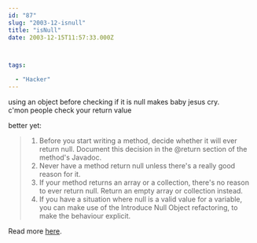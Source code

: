 ```yaml
---
id: "87"
slug: "2003-12-isnull"
title: "isNull"
date: 2003-12-15T11:57:33.000Z



tags:

  - "Hacker"
---
```

<div class="sqs-html-content">
  <p>using an object before checking if it is null makes baby jesus cry.<br />c'mon people check your return value</p>
<p>better yet:</p>
<blockquote cite="http://fishbowl.pastiche.org/2003/01/10/nullpointerexception"><ol>
<li>Before you start writing a method, decide whether it will ever return null.  Document this decision in the @return section of the method's Javadoc.</li>
<li>Never have a method return null unless there's a really good reason for it.</li>
<li>If your method returns an array or a collection, there's no reason to ever return null. Return an empty array or collection instead.</li>
<li>If you have a situation where null is a valid value for a variable, you can make use of the Introduce Null Object refactoring, to make the behaviour explicit.</li>
</ol>
</blockquote>
<p>
Read more <a href="http://fishbowl.pastiche.org/2003/01/10/nullpointerexception">here</a>.</p>
</div>
